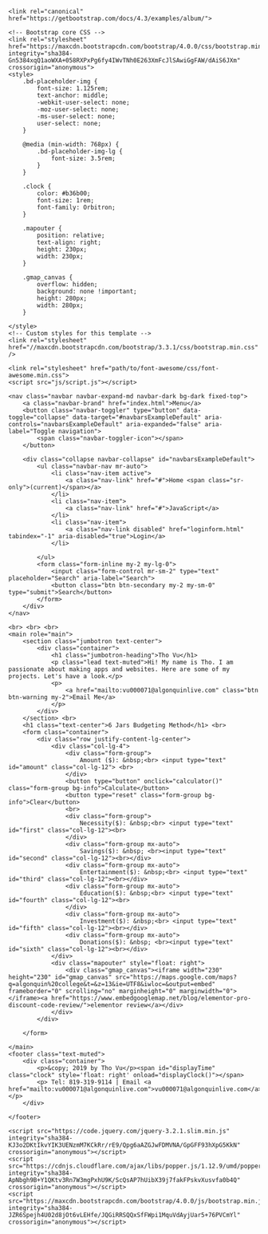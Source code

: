 <!DOCTYPE html>
<html lang="en">

<head>
    <meta charset="utf-8">
    <meta name="viewport" content="width=device-width, initial-scale=1, shrink-to-fit=no">
    <meta name="description" content="">
    <meta name="author" content="Mark Otto, Jacob Thornton, and Bootstrap contributors">
    <meta name="generator" content="Jekyll v3.8.5">
    <title>6 Jars Budgeting Method</title>

    <link rel="canonical" href="https://getbootstrap.com/docs/4.3/examples/album/">

    <!-- Bootstrap core CSS -->
    <link rel="stylesheet" href="https://maxcdn.bootstrapcdn.com/bootstrap/4.0.0/css/bootstrap.min.css" integrity="sha384-Gn5384xqQ1aoWXA+058RXPxPg6fy4IWvTNh0E263XmFcJlSAwiGgFAW/dAiS6JXm" crossorigin="anonymous">
    <style>
        .bd-placeholder-img {
            font-size: 1.125rem;
            text-anchor: middle;
            -webkit-user-select: none;
            -moz-user-select: none;
            -ms-user-select: none;
            user-select: none;
        }

        @media (min-width: 768px) {
            .bd-placeholder-img-lg {
                font-size: 3.5rem;
            }
        }

        .clock {
            color: #b36b00;
            font-size: 1rem;
            font-family: Orbitron;
        }

        .mapouter {
            position: relative;
            text-align: right;
            height: 230px;
            width: 230px;
        }

        .gmap_canvas {
            overflow: hidden;
            background: none !important;
            height: 280px;
            width: 280px;
        }

    </style>
    <!-- Custom styles for this template -->
    <link rel="stylesheet" href="//maxcdn.bootstrapcdn.com/bootstrap/3.3.1/css/bootstrap.min.css" />

    <link rel="stylesheet" href="path/to/font-awesome/css/font-awesome.min.css">
    <script src="js/script.js"></script>

</head>

<body>

    <nav class="navbar navbar-expand-md navbar-dark bg-dark fixed-top">
        <a class="navbar-brand" href="index.html">Menu</a>
        <button class="navbar-toggler" type="button" data-toggle="collapse" data-target="#navbarsExampleDefault" aria-controls="navbarsExampleDefault" aria-expanded="false" aria-label="Toggle navigation">
            <span class="navbar-toggler-icon"></span>
        </button>

        <div class="collapse navbar-collapse" id="navbarsExampleDefault">
            <ul class="navbar-nav mr-auto">
                <li class="nav-item active">
                    <a class="nav-link" href="#">Home <span class="sr-only">(current)</span></a>
                </li>
                <li class="nav-item">
                    <a class="nav-link" href="#">JavaScript</a>
                </li>
                <li class="nav-item">
                    <a class="nav-link disabled" href="loginform.html" tabindex="-1" aria-disabled="true">Login</a>
                </li>

            </ul>
            <form class="form-inline my-2 my-lg-0">
                <input class="form-control mr-sm-2" type="text" placeholder="Search" aria-label="Search">
                <button class="btn btn-secondary my-2 my-sm-0" type="submit">Search</button>
            </form>
        </div>
    </nav>

    <br> <br> <br>
    <main role="main">
        <section class="jumbotron text-center">
            <div class="container">
                <h1 class="jumbotron-heading">Tho Vu</h1>
                <p class="lead text-muted">Hi! My name is Tho. I am passionate about making apps and websites. Here are some of my projects. Let's have a look.</p>
                <p>
                    <a href="mailto:vu000071@algonquinlive.com" class="btn btn-warning my-2">Email Me</a>
                </p>
            </div>
        </section> <br>
        <h1 class="text-center">6 Jars Budgeting Method</h1> <br>
        <form class="container">
            <div class="row justify-content-lg-center">
                <div class="col-lg-4">
                    <div class="form-group">
                        Amount ($): &nbsp;<br> <input type="text" id="amount" class="col-lg-12"> <br>
                    </div>
                    <button type="button" onclick="calculator()" class="form-group bg-info">Calculate</button>
                    <button type="reset" class="form-group bg-info">Clear</button>
                    <br>
                    <div class="form-group">
                        Necessity($): &nbsp;<br> <input type="text" id="first" class="col-lg-12"><br>
                    </div>
                    <div class="form-group mx-auto">
                        Savings($): &nbsp; <br><input type="text" id="second" class="col-lg-12"><br></div>
                    <div class="form-group mx-auto">
                        Entertainment($): &nbsp;<br> <input type="text" id="third" class="col-lg-12"><br></div>
                    <div class="form-group mx-auto">
                        Education($): &nbsp;<br> <input type="text" id="fourth" class="col-lg-12"><br>
                    </div>
                    <div class="form-group mx-auto">
                        Investment($): &nbsp;<br> <input type="text" id="fifth" class="col-lg-12"><br></div>
                    <div class="form-group mx-auto">
                        Donations($): &nbsp; <br><input type="text" id="sixth" class="col-lg-12"><br></div>
                </div>
                <div class="mapouter" style="float: right">
                    <div class="gmap_canvas"><iframe width="230" height="230" id="gmap_canvas" src="https://maps.google.com/maps?q=algonquin%20college&t=&z=13&ie=UTF8&iwloc=&output=embed" frameborder="0" scrolling="no" marginheight="0" marginwidth="0"></iframe><a href="https://www.embedgooglemap.net/blog/elementor-pro-discount-code-review/">elementor review</a></div>
                </div>
            </div>

        </form>

    </main>
    <footer class="text-muted">
        <div class="container">
            <p>&copy; 2019 by Tho Vu</p><span id="displayTime" class="clock" style='float: right' onload="displayClock()"></span>
            <p> Tel: 819-319-9114 | Email <a href="mailto:vu000071@algonquinlive.com">vu000071@algonquinlive.com</a></p>
        </div>
<script>
        function displayClock() {
    var date = new Date();
    var h = date.getHours();
    var m = date.getMinutes();
    var s = date.getSeconds();
    var session = "AM";

    if (h == 0) {
        h = 12;
    }

    if (h > 12) {
        h = h - 12;
        session = "PM";
    }

    h = (h < 10) ? "0" + h : h;
    m = (m < 10) ? "0" + m : m;
    s = (s < 10) ? "0" + s : s;

    var time = h + ":" + m + ":" + s + " " + session;
    document.getElementById("displayTime").innerText = time;
    document.getElementById("displayTime").textContent = time;

    setTimeout(displayClock, 1000);

}
        </script>
    </footer>

    <script src="https://code.jquery.com/jquery-3.2.1.slim.min.js" integrity="sha384-KJ3o2DKtIkvYIK3UENzmM7KCkRr/rE9/Qpg6aAZGJwFDMVNA/GpGFF93hXpG5KkN" crossorigin="anonymous"></script>
    <script src="https://cdnjs.cloudflare.com/ajax/libs/popper.js/1.12.9/umd/popper.min.js" integrity="sha384-ApNbgh9B+Y1QKtv3Rn7W3mgPxhU9K/ScQsAP7hUibX39j7fakFPskvXusvfa0b4Q" crossorigin="anonymous"></script>
    <script src="https://maxcdn.bootstrapcdn.com/bootstrap/4.0.0/js/bootstrap.min.js" integrity="sha384-JZR6Spejh4U02d8jOt6vLEHfe/JQGiRRSQQxSfFWpi1MquVdAyjUar5+76PVCmYl" crossorigin="anonymous"></script>

</body>

</html>
